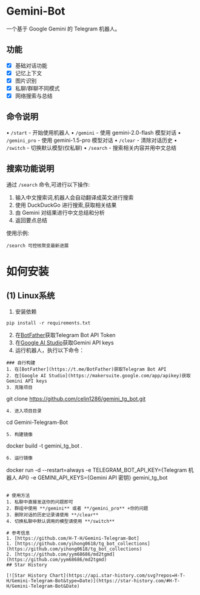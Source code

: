# Gemini-Bot

一个基于 Google Gemini 的 Telegram 机器人。

## 功能

- [X] 基础对话功能 
- [X] 记忆上下文
- [X] 图片识别
- [X] 私聊/群聊不同模式
- [X] 网络搜索与总结

## 命令说明

• `/start` - 开始使用机器人
• `/gemini` - 使用 gemini-2.0-flash 模型对话
• `/gemini_pro` - 使用 gemini-1.5-pro 模型对话 
• `/clear` - 清除对话历史
• `/switch` - 切换默认模型(仅私聊)
• `/search` - 搜索相关内容并用中文总结

## 搜索功能说明

通过 `/search` 命令,可进行以下操作:

1. 输入中文搜索词,机器人会自动翻译成英文进行搜索
2. 使用 DuckDuckGo 进行搜索,获取相关结果
3. 由 Gemini 对结果进行中文总结和分析
4. 返回要点总结

使用示例:
```
/search 可控核聚变最新进展
```

# 如何安装
## (1) Linux系统
1. 安装依赖
```
pip install -r requirements.txt
```
2. 在[BotFather](https://t.me/BotFather)获取Telegram Bot API Token
3. 在[Google AI Studio](https://makersuite.google.com/app/apikey)获取Gemini API keys
4. 运行机器人，执行以下命令：
```
### 自行构建
1. 在[BotFather](https://t.me/BotFather)获取Telegram Bot API
2. 在[Google AI Studio](https://makersuite.google.com/app/apikey)获取Gemini API keys
3. 克隆项目
```
git clone https://github.com/celin1286/gemini_tg_bot.git
```
4. 进入项目目录
```
cd Gemini-Telegram-Bot
```
5. 构建镜像
```
docker build -t gemini_tg_bot .
```
6. 运行镜像
```
docker run -d --restart=always -e TELEGRAM_BOT_API_KEY={Telegram 机器人 API} -e GEMINI_API_KEYS={Gemini API 密钥} gemini_tg_bot
```

# 使用方法
1. 私聊中直接发送你的问题即可
2. 群组中使用 **/gemini** 或者 **/gemini_pro** +你的问题
3. 删除对话的历史记录请使用 **/clear**
4. 切换私聊中默认调用的模型请使用 **/switch**

# 参考信息
1. [https://github.com/H-T-H/Gemini-Telegram-Bot]
1. [https://github.com/yihong0618/tg_bot_collections](https://github.com/yihong0618/tg_bot_collections)
2. [https://github.com/yym68686/md2tgmd](https://github.com/yym68686/md2tgmd)
## Star History

[![Star History Chart](https://api.star-history.com/svg?repos=H-T-H/Gemini-Telegram-Bot&type=Date)](https://star-history.com/#H-T-H/Gemini-Telegram-Bot&Date)

